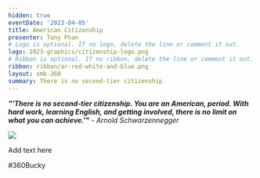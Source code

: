 ```yaml
---
hidden: true
eventDate: '2023-04-05'
title: American Citizenship
presenter: Tony Phan
# Logo is optional. If no logo, delete the line or comment it out.
logo: 2023-graphics/citizenship-logo.png
# Ribbon is optional. If no ribbon, delete the line or comment it out.
ribbon: ribbon/ar-red-white-and-blue.png
layout: smb-360
summary: There is no second-tier citizenship
---
```


***"'There is no second-tier citizenship. You are an American, period. With hard work, learning English, and getting involved, there is no limit on what you can achieve.'"*** *- Arnold Schwarzennegger*

<img src="2023-graphics/citizenship-pic-01.jpg" class="Maw(100%)">

Add text here


#360Bucky


